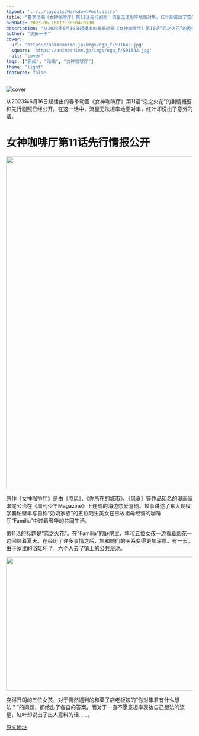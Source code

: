 ```yaml
---
layout: '../../layouts/MarkdownPost.astro'
title: "春季动画《女神咖啡厅》第11话先行剧照：流星无法坦率地面对隼，红叶却说出了意外的话"
pubDate: 2023-06-16T17:30:04+0900
description: "从2023年6月16日起播出的春季动画《女神咖啡厅》第11话“恋之火花”的剧情概要和先行剧照已经公开。"
author: "奥田一平"
cover:
  url: 'https://animeanime.jp/imgs/ogp_f/591642.jpg'
  square: 'https://animeanime.jp/imgs/ogp_f/591642.jpg'
  alt: "cover"
tags: ["新闻", "动画", "女神咖啡厅"]
theme: 'light'
featured: false
---
```


![cover](https://animeanime.jp/imgs/ogp_f/591642.jpg)

从2023年6月16日起播出的春季动画《女神咖啡厅》第11话“恋之火花”的剧情概要和先行剧照已经公开。在这一话中，流星无法坦率地面对隼，红叶却说出了意外的话。

# 女神咖啡厅第11话先行情报公开

<img src="https://animeanime.jp/imgs/zoom/591637.jpg" width="640" height="896">

原作《女神咖啡厅》是由《凉风》、《你所在的城市》、《风夏》等作品知名的漫画家瀬尾公治在《周刊少年Magazine》上连载的海边恋爱喜剧。故事讲述了东大现役学霸粕壁隼与自称“奶奶家族”的五位陌生美女在已故祖母经营的咖啡厅“Familia”中过着奢华的共同生活。

第11话的标题是“恋之火花”。在“Familia”的庭院里，隼和五位女孩一边看着烟花一边回顾着夏天。在经历了许多事情之后，隼和她们的关系变得更加深厚。有一天，由于家里的浴缸坏了，六个人去了镇上的公共浴池。

<img src="https://animeanime.jp/imgs/zoom/591641.jpg" width="640" height="360">

变得开朗的五位女孩，对于偶然遇到的和菓子店老板娘的“你对隼君有什么想法？”的问题，都给出了各自的答案。而对于一直不愿意坦率表达自己想法的流星，紅叶却说出了出人意料的话……。

  [原文地址](https://animeanime.jp/article/2023/06/16/77964.html)